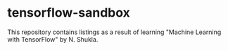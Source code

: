 # tensorflow-sandbox

This repository contains listings as a result of learning 
"Machine Learning with TensorFlow" by N. Shukla.